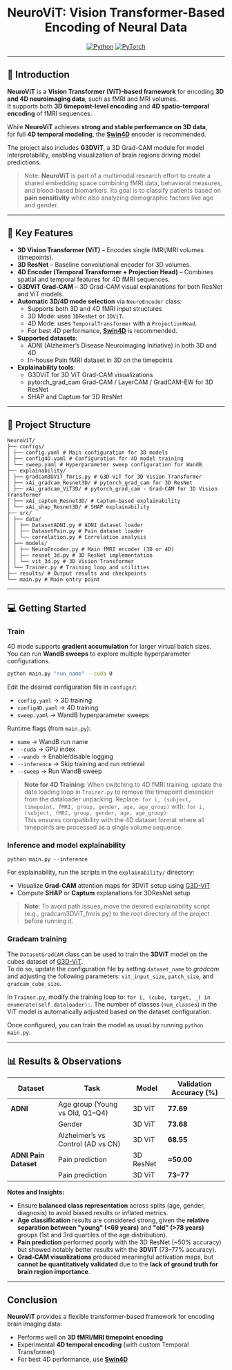 <div align="center">

#  NeuroViT: Vision Transformer-Based Encoding of Neural Data

<a href="https://www.python.org/"><img alt="Python" src="https://img.shields.io/badge/-Python 3.9.6-blue?style=for-the-badge&logo=python&logoColor=white"></a>
<a href="https://pytorch.org/get-started/locally/"><img alt="PyTorch" src="https://img.shields.io/badge/-PyTorch 2.4-ee4c2c?style=for-the-badge&logo=pytorch&logoColor=white"></a>

</div>

---

## 📌 Introduction
**NeuroViT** is a **Vision Transformer (ViT)-based framework** for encoding **3D and 4D neuroimaging data**, such as fMRI and MRI volumes.  
It supports both **3D timepoint-level encoding** and **4D spatio-temporal encoding** of fMRI sequences.  

While **NeuroViT** achieves **strong and stable performance on 3D data**,  
for full **4D temporal modeling**, the **[Swin4D](https://github.com/gillet-thomas/SWIN)** encoder is recommended.

The project also includes **G3DViT**, a 3D Grad-CAM module for model interpretability, enabling visualization of brain regions driving model predictions.  

> Note: **NeuroViT** is part of a multimodal research effort to create a shared embedding space combining fMRI data, behavioral measures, and blood-based biomarkers. Its goal is to classify patients based on **pain sensitivity** while also analyzing demographic factors like age and gender.

---

## 🚀 Key Features

- **3D Vision Transformer (ViT)** – Encodes single fMRI/MRI volumes (timepoints).  
- **3D ResNet** – Baseline convolutional encoder for 3D volumes.  
- **4D Encoder (Temporal Transformer + Projection Head)** – Combines spatial and temporal features for 4D fMRI sequences.  
- **G3DViT Grad-CAM** – 3D Grad-CAM visual explanations for both ResNet and ViT models.  
- **Automatic 3D/4D mode selection** via `NeuroEncoder` class:  
  - Supports both 3D and 4D fMRI input structures  
  - 3D Mode: uses `3DResNet` or `3DViT`.  
  - 4D Mode: uses `TemporalTransformer` with a `ProjectionHead`.  
  - For best 4D performance, **[Swin4D](https://github.com/gillet-thomas/SWIN)** is recommended.  
- **Supported datasets**:  
  - ADNI (Alzheimer’s Disease Neuroimaging Initiative) in both 3D and 4D 
  - In-house Pain fMRI dataset in 3D on the timepoints
- **Explainability tools**:  
  - G3DViT for 3D ViT Grad-CAM visualizations  
  - pytorch_grad_cam Grad-CAM / LayerCAM / GradCAM-EW for 3D ResNet  
  - SHAP and Captum for 3D ResNet

---

## 📁 Project Structure

```
NeuroViT/
├── configs/
│ ├── config.yaml # Main configuration for 3D models
│ ├── config4D.yaml # Configuration for 4D model training
│ └── sweep.yaml # Hyperparameter sweep configuration for WandB
├── explainability/
│ ├── gradcam3DViT_fmris.py # G3D-ViT for 3D Vision Transformer
│ ├── xAi_gradcam_Resnet3D/ # pytorch_grad_cam for 3D ResNet
│ ├── xAi_gradcam_ViT3D/ # pytorch_grad_cam - Grad-CAM for 3D Vision Transformer
│ ├── xAi_captum_Resnet3D/ # Captum-based explainability
│ └── xAi_shap_Resnet3D/ # SHAP explainability
├── src/
│ ├── data/
│ │ ├── DatasetADNI.py # ADNI dataset loader
│ │ ├── DatasetPain.py # Pain dataset loader
│ │ └── correlation.py # Correlation analysis
│ ├── models/
│ │ ├── NeuroEncoder.py # Main fMRI encoder (3D or 4D)
│ │ ├── resnet_3d.py # 3D ResNet implementation
│ │ └── vit_3d.py # 3D Vision Transformer
│ └── Trainer.py # Training loop and utilities
├── results/ # Output results and checkpoints
└── main.py # Main entry point
```


---

## 💻 Getting Started

### Train

4D mode supports **gradient accumulation** for larger virtual batch sizes.  
You can run **WandB sweeps** to explore multiple hyperparameter configurations.

```bash
python main.py "run_name" --cuda 0
```

Edit the desired configuration file in `configs/`:
- `config.yaml` → 3D training  
- `config4D.yaml` → 4D training  
- `sweep.yaml` → WandB hyperparameter sweeps  

Runtime flags (from `main.py`):
- `name` → WandB run name  
- `--cuda` → GPU index  
- `--wandb` → Enable/disable logging  
- `--inference` → Skip training and run retrieval  
- `--sweep` → Run WandB sweep  

> **Note for 4D Training**:
> When switching to 4D fMRI training, update the data loading loop in `Trainer.py` to remove the timepoint dimension from the dataloader unpacking. Replace: `for i, (subject, timepoint, fMRI, group, gender, age, age_group)` with: `for i, (subject, fMRI, group, gender, age, age_group)`  
> This ensures compatibility with the 4D dataset format where all timepoints are processed as a single volume sequence.


### Inference and model explainability
```
python main.py --inference
```

For explainability, run the scripts in the `explainability/` directory:

- Visualize **Grad-CAM** attention maps for 3DViT setup using [G3D-ViT](https://github.com/gillet-thomas/G3DViT)
- Compute **SHAP** or **Captum** explanations for 3DResNet setup  
 > **Note**: To avoid path issues, move the desired explainability script (e.g., gradcam3DViT_fmris.py) to the root directory of the project before running it.

### Gradcam training
The `DatasetGradCAM` class can be used to train the **3DViT** model on the cubes dataset of [G3D-ViT](https://github.com/gillet-thomas/G3DViT).  
To do so, update the configuration file by setting `dataset_name` to _gradcam_ and adjusting the following parameters: `vit_input_size`, `patch_size`, and `gradcam_cube_size`.  

In `Trainer.py`, modify the training loop to: `for i, (cube, target, _) in enumerate(self.dataloader):`. The number of classes (`num_classes`) in the ViT model is automatically adjusted based on the dataset configuration. 
 
Once configured, you can train the model as usual by running `python main.py`.

---


## 📊 Results & Observations

| Dataset              | Task                                | Model         | Validation Accuracy (%) |
|-----------------------|-------------------------------------|----------------|--------------------------|
| **ADNI**              | Age group (Young vs Old, Q1–Q4)     | 3D ViT         | **77.69**                |
|                       | Gender                              | 3D ViT         | **73.68**                |
|                       | Alzheimer’s vs Control (AD vs CN)   | 3D ViT         | **68.55**                |
| **ADNI Pain Dataset** | Pain prediction                     | 3D ResNet      | **≈50.00**               |
|                       | Pain prediction                     | 3D ViT         | **73–77**                |


**Notes and Insights:**
- Ensure **balanced class representation** across splits (age, gender, diagnosis) to avoid biased results or inflated metrics.  
- **Age classification** results are considered strong, given the **relative separation between "young" (<69 years)** and **"old" (>78 years)** groups (1st and 3rd quartiles of the age distribution).  
- **Pain prediction** performed poorly with the 3D ResNet (~50% accuracy) but showed notably better results with the **3DViT** (73–77% accuracy).
- **Grad-CAM visualizations** produced meaningful activation maps, but **cannot be quantitatively validated** due to the **lack of ground truth for brain region importance**.  

---

## Conclusion

**NeuroViT** provides a flexible transformer-based framework for encoding brain imaging data:

- Performs well on **3D fMRI/MRI timepoint encoding**  
- Experimental **4D temporal encoding** (with custom Temporal Transformer)  
- For best 4D performance, use **[Swin4D](https://github.com/gillet-thomas/SWIN)**

